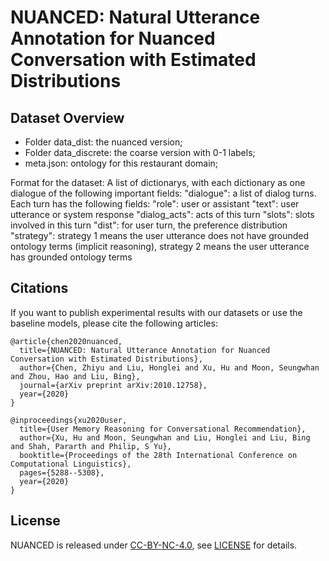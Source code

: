 # NUANCED: Natural Utterance Annotation for Nuanced Conversation with Estimated Distributions

## Dataset Overview

- Folder data_dist: the nuanced version;
- Folder data_discrete: the coarse version with 0-1 labels;
- meta.json: ontology for this restaurant domain;


Format for the dataset:
A list of dictionarys, with each dictionary as one dialogue of the following important fields:
    "dialogue": a list of dialog turns. Each turn has the following fields:
        "role": user or assistant
        "text": user utterance or system response
        "dialog_acts": acts of this turn
        "slots": slots involved in this turn
        "dist": for user turn, the preference distribution
        "strategy": strategy 1 means the user utterance does not have grounded ontology terms (implicit reasoning), strategy 2 means the user utterance has grounded ontology terms

## Citations

If you want to publish experimental results with our datasets or use the baseline models, please cite the following articles:
```
@article{chen2020nuanced,
  title={NUANCED: Natural Utterance Annotation for Nuanced Conversation with Estimated Distributions},
  author={Chen, Zhiyu and Liu, Honglei and Xu, Hu and Moon, Seungwhan and Zhou, Hao and Liu, Bing},
  journal={arXiv preprint arXiv:2010.12758},
  year={2020}
}
```
```
@inproceedings{xu2020user,
  title={User Memory Reasoning for Conversational Recommendation},
  author={Xu, Hu and Moon, Seungwhan and Liu, Honglei and Liu, Bing and Shah, Pararth and Philip, S Yu},
  booktitle={Proceedings of the 28th International Conference on Computational Linguistics},
  pages={5288--5308},
  year={2020}
}
```

## License

NUANCED is released under [CC-BY-NC-4.0](https://creativecommons.org/licenses/by-nc/4.0/), see [LICENSE](LICENSE) for details.
